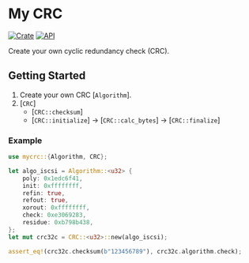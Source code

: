 # My CRC

[![Crate](https://img.shields.io/crates/v/mycrc.svg)](https://crates.io/crates/mycrc)
[![API](https://docs.rs/mycrc/badge.svg)](https://docs.rs/mycrc)

Create your own cyclic redundancy check (CRC).

## Getting Started
1. Create your own CRC [`Algorithm`].
2. [`CRC`]
    - [`CRC::checksum`]
    - [`CRC::initialize`] -> [`CRC::calc_bytes`] -> [`CRC::finalize`]


### Example
```rust
use mycrc::{Algorithm, CRC};

let algo_iscsi = Algorithm::<u32> {
    poly: 0x1edc6f41,
    init: 0xffffffff,
    refin: true,
    refout: true,
    xorout: 0xffffffff,
    check: 0xe3069283,
    residue: 0xb798b438,
};
let mut crc32c = CRC::<u32>::new(algo_iscsi);

assert_eq!(crc32c.checksum(b"123456789"), crc32c.algorithm.check);
```
